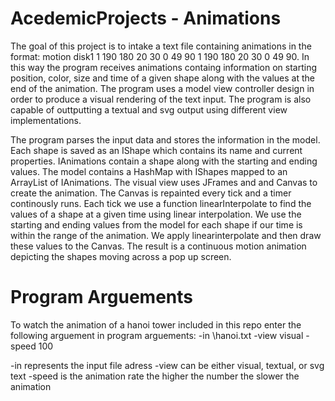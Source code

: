 # AcedemicProjects - Animations

The goal of this project is to intake a text file containing animations in the format: motion disk1 1 190 180 20 30 0 49 90  1 190 180 20 30 0 49 90. In this way the program receives animations containg information on starting position, color, size and time of a given shape along with the values at the end of the animation. The program uses a model view controller design in order to produce a visual rendering of the text input. The program is also capable of outtputting a textual and svg output using different view implementations.

The program parses the input data and stores the information in the model. Each shape is saved as an IShape which contains its name and current properties. IAnimations contain a shape along with the starting and ending values. The model contains a HashMap with IShapes mapped to an ArrayList of IAnimations. The visual view uses JFrames and and Canvas to create the animation. The Canvas is repainted every tick and a timer continously runs. Each tick we use a function linearInterpolate to find the values of a shape at a given time using linear interpolation. We use the starting and ending values from the model for each shape if our time is within the range of the animation. We apply linearinterpolate and then draw these values to the Canvas. The result is a continuous motion animation depicting the shapes moving across a pop up screen.

# Program Arguements

To watch the animation of a hanoi tower included in this repo enter the following arguement in program arguements:
-in <directory>\hanoi.txt -view visual -speed 100

-in represents the input file adress
-view can be either visual, textual, or svg text
-speed is the animation rate the higher the number the slower the animation


